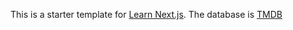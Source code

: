 This is a starter template for [Learn Next.js](https://nextjs.org/learn).
The database is [TMDB](https://www.themoviedb.org/)
